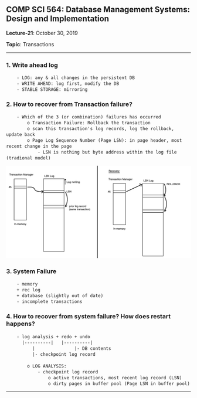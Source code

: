 ## COMP SCI 564: Database Management Systems: Design and Implementation

**Lecture-21**: October 30, 2019 <br/>

**Topic**: Transactions

---

### **1\. Write ahead log**

```
    - LOG: any & all changes in the persistent DB
    - WRITE AHEAD: log first, modify the DB
    - STABLE STORAGE: mirroring
```

### 2\. How to recover from Transaction failure?

```
    - Which of the 3 (or combination) failures has occurred
        o Transaction Failure: Rollback the transaction
        o scan this transaction's log records, log the rollback, update back
        o Page Log Sequence Number (Page LSN): in page header, most recent change in the page
            - LSN is nothing but byte address within the log file (tradional model)
```
![](txns&#32;recovery.png)

### 3\. System Failure
```
    - memory
    + rec log
    + database (slightly out of date)
    - incomplete transactions
```

### 4\. How to recover from system failure? How does restart happens?
```
    - log analysis + redo + undo
      |----------|   |----------|
          |               |- DB contents
          |- checkpoint log record

        o LOG ANALYSIS: 
            - checkpoint log record            
                o active transactions, most recent log record (LSN)
                o dirty pages in buffer pool (Page LSN in buffer pool)
```

---